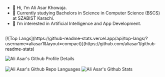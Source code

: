 - 👋 Hi, I’m Ali Asar Khowaja.
- 🏫 Currently studying Bachelors in Science in Computer Science (BSCS) at SZABIST Karachi.
- 👀 I’m interested in Artificial Intelligence and App Development.

<!---
aliasar1/aliasar1 is a ✨ special ✨ repository because its `README.md` (this file) appears on your GitHub profile.
You can click the Preview link to take a look at your changes.
--->
<br>
[![Top Langs](https://github-readme-stats.vercel.app/api/top-langs/?username=aliasar1&layout=compact)](https://github.com/aliasar1/github-readme-stats)
 <p >
  <img alt="Ali Asar's Github Profile Details" src="http://github-profile-summary-cards.vercel.app/api/cards/profile-details?username=aliasar1&theme=github_dark" /><br>
  <br>
  <img alt="Ali Asar's Github Repo Languages" src="http://github-profile-summary-cards.vercel.app/api/cards/repos-per-language?username=aliasar1&theme=github_dark" />
<img  alt="Ali Asar's Github Stats" src="http://github-profile-summary-cards.vercel.app/api/cards/stats?username=aliasar1&theme=github_dark" />
</p>
